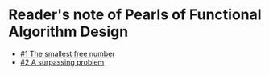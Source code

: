 Reader's note of Pearls of Functional Algorithm Design
=======================================================

* [#1 The smallest free number](readpfad/blob/master/01_the_small_free_number/README.lhs)
* [#2 A surpassing problem](readpfad/blob/master/02_a_surpassing_problem/README.lhs)
